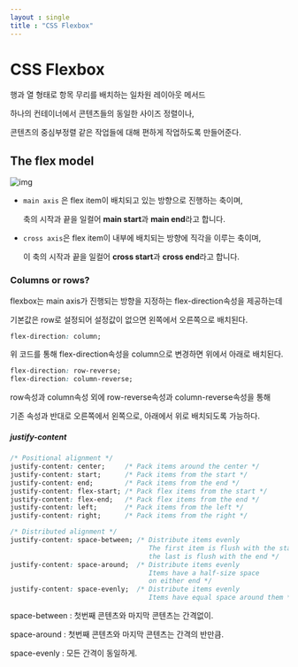 ```yaml
---
layout : single
title : "CSS Flexbox"
---
```




# CSS Flexbox

행과 열 형태로 항목 무리를 배치하는 일차원 레이아웃 메서드

하나의 컨테이너에서 콘텐츠들의 동일한 사이즈 정렬이나,

콘텐츠의 중심부정렬 같은 작업들에 대해 편하게 작업하도록 만들어준다.



## The flex model

![img](https://developer.mozilla.org/en-US/docs/Learn/CSS/CSS_layout/Flexbox/flex_terms.png)

- `main axis` 은 flex item이 배치되고 있는 방향으로 진행하는 축이며,

  축의 시작과 끝을 일컬어 **main start**과 **main end**라고 합니다.

- `cross axis`은 flex item이 내부에 배치되는 방향에 직각을 이루는 축이며,

  이 축의 시작과 끝을 일컬어 **cross start**과 **cross end**라고 합니다.

  

### Columns or rows?

flexbox는 main axis가 진행되는 방향을 지정하는 flex-direction속성을 제공하는데

기본값은 row로 설정되어 설정값이 없으면 왼쪽에서 오른쪽으로 배치된다.

```css
flex-direction: column;
```

위 코드를 통해 flex-direction속성을 column으로 변경하면 위에서 아래로 배치된다.

```css
flex-direction: row-reverse;
flex-direction: column-reverse;
```

row속성과 column속성 외에 row-reverse속성과 column-reverse속성을 통해

기존 속성과 반대로 오른쪽에서 왼쪽으로, 아래에서 위로 배치되도록 가능하다.



##### justify-content

```css
/* Positional alignment */
justify-content: center;     /* Pack items around the center */
justify-content: start;      /* Pack items from the start */
justify-content: end;        /* Pack items from the end */
justify-content: flex-start; /* Pack flex items from the start */
justify-content: flex-end;   /* Pack flex items from the end */
justify-content: left;       /* Pack items from the left */
justify-content: right;      /* Pack items from the right */

/* Distributed alignment */
justify-content: space-between; /* Distribute items evenly
                                   The first item is flush with the start,
                                   the last is flush with the end */
justify-content: space-around;  /* Distribute items evenly
                                   Items have a half-size space
                                   on either end */
justify-content: space-evenly;  /* Distribute items evenly
                                   Items have equal space around them */
```
space-between : 첫번째 콘텐츠와 마지막 콘텐츠는 간격없이.

space-around : 첫번째 콘텐츠와 마지막 콘텐츠는 간격의 반만큼.

space-evenly : 모든 간격이 동일하게.
